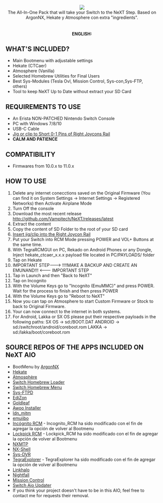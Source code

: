 <p align="center">
<a href="https://github.com/Vampitech/NeXT/releases">
<image src="https://user-images.githubusercontent.com/43819059/108298211-92e6bf80-716a-11eb-8f0c-1bdd2f578300.jpg"></a>
<br>
The All-In-One Pack that will take your Switch to the NeXT Step. Based on ArgonNX, Hekate y Atmosphere con extra "ingredients".
<br>
<br>
</p>

<h4 align="center">ENGLISH:<h4>
  
## WHAT'S INCLUDED?
* Main Bootmenu with adjustable settings
* Hekate (CTCaer)
* Atmosphere (Vanilla)
* Selected Homebrew Utilities for Final Users
* Best Sys-Modules (Tesla Ovl, Mission Control, Sys-con,Sys-FTP, others)
* Tool to keep NeXT Up to Date without extract your SD Card

## REQUIREMENTS TO USE
* An Erista NON-PATCHED Nintendo Switch Console
* PC with Windows 7/8/10
* USB-C Cable 
* [Jig or clip to Short 0-1 Pins of Right Joycons Rail](https://user-images.githubusercontent.com/43819059/108305615-65087780-7178-11eb-954f-2e5b2c0682a3.png)
* **CALM AND PATIENCE**

## COMPATIBILITY
* Firmwares from 10.0.x to 11.0.x

## HOW TO USE
1. Delete any internet conecctions saved on the Original Firmware (You can find it on System Settings -> Internet Settings -> Registered Networks) then Activate Airplane Mode 
2. Turn Off the console
3. Download the most recent release http://github.com/Vampitech/NeXT/releases/latest
4. Extract the content
5. Copy the content of SD Folder to the root of your SD card
6. [Insert jig/clip into the Right Joycon Rail](https://user-images.githubusercontent.com/43819059/108305615-65087780-7178-11eb-954f-2e5b2c0682a3.png)
7. Put your Switch into RCM Mode pressing POWER and VOL+ Buttons at the same time.
8. With TegraRCMGUI on PC, Rekado on Android Phones or any Dongle, Inject hekate_ctcaer_x.x.x payload file located in PC/PAYLOADS/ folder
9. Tap on Hekate
10. IMPORTANT STEP--->  !!!!MAKE A BACKUP AND CREATE AN EMUNAND!!! <--- IMPORTANT STEP
11. Tap in Launch and then "Back to NeXT"
12. Tap on Incognito
13. With the Volume Keys go to "Incognito (EmuMMC)" and press POWER. Wait for the process to finish and then press POWER
14. With the Volume Keys go to "Reboot to NeXT"
15. Now you can tap on Atmosphere to start Custom Firmware or Stock to back to Original Firmware.
16. Your can now connect to the internet in both systems.
17. For Android, Lakka or SX OS please put their respective payloads in the following paths:
SX OS -> sd:/BOOT.DAT
ANDROID -> sd:/switchroot/android/coreboot.rom
LAKKA -> sd:/lakka/boot/coreboot.rom


## SOURCE REPOS OF THE APPS INCLUDED ON NeXT AIO
* BootMenu by [ArgonNX](https://github.com/Guillem96/argon-nx)
* [Hekate](https://github.com/CTCaer/hekate)
* [Atmosphère](https://github.com/Atmosphere-NX/Atmosphere)
* [Switch Homebrew Loader](https://github.com/switchbrew/nx-hbloader)
* [Switch Homebrew Menu](https://github.com/switchbrew/nx-hbmenu)
* [Sys-FTPD](https://github.com/jakibaki/sys-ftpd) 
* [EdiZon](https://github.com/thomasnet-mc/EdiZon)
* [Goldleaf](https://github.com/XorTroll/Goldleaf)
* [Awoo Installer](https://github.com/Huntereb/Awoo-Installer)
* [ldn_mitm](https://github.com/spacemeowx2/ldn_mitm)
* [emuiibo](https://github.com/XorTroll/emuiibo)
* [Incógnito RCM](https://github.com/jimzrt/Incognito_RCM) - Incognito_RCM ha sido modificado con el fin de agregar la opción de volver al Bootmenu
* [Lockpick RCM](https://github.com/shchmue/Lockpick_RCM) - Lockpick_RCM ha sido modificado con el fin de agregar la opción de volver al Bootmenu
* [NXMTP](https://github.com/liuervehc/nxmtp/)
* [NX-Shell](https://github.com/joel16/NX-Shell)
* [Sys-DVR](https://github.com/exelix11/SysDVR/)
* [TegraExplorer](https://github.com/suchmememanyskill/TegraExplorer/) - TegraExplorer ha sido modificado con el fin de agregar la opción de volver al Bootmenu
* [Linkhalo](https://github.com/rdmrocha/linkalho)
* [Nightfall](https://github.com/D3fau4/NightFall)
* [Mission Control](https://github.com/ndeadly/MissionControl)
* [Switch Aio Updater](https://github.com/HamletDuFromage/aio-switch-updater)
* If you think your project doesn't have to be in this AIO, feel free to contact me for requests their removal.

